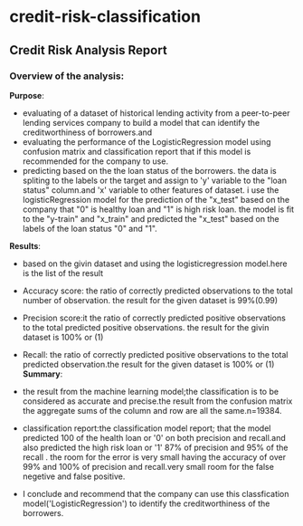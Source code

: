 # credit-risk-classification

## Credit Risk Analysis Report

### Overview of the analysis:
**Purpose**:
* evaluating of a dataset of historical lending activity from a peer-to-peer lending services company to build a model that can identify the creditworthiness of borrowers.and
* evaluating the performance of the LogisticRegression model using confusion matrix and classification report that if this model is recommended for the company to use.
* predicting based on the the loan status of the borrowers.
the data is spliting to the labels or the target and assign to 'y' variable to the "loan status" column.and 'x' variable to other features of dataset.
i use the logisticRegression model for the prediction of the "x_test" based on the company that "0" is healthy loan and "1" is high risk loan.
the model is fit to the "y-train" and "x_train" and predicted the "x_test" based on the labels of the loan status "0" and "1".

**Results**: 
* based on the givin dataset and using the logisticregression model.here is the list of the result
* Accuracy score: the ratio of correctly predicted observations to the total number of observation. the result for the given dataset is 99%(0.99)
* Precision score:it the ratio of correctly predicted positive observations to the total predicted positive observations. the result for the givin dataset is 100% or (1)
*  Recall: the ratio of correctly predicted positive observations to the total predicted observation.the result for the given dataset is 100% or (1)
**Summary**:
 * the result from the machine learning model;the classification is to be considered as accurate and precise.the result from the confusion matrix the aggregate sums of the column and row are all the same.n=19384.
* classification report:the classification model report; that the model predicted 100 of the health loan or '0' on both precision and recall.and also predicted the high risk loan or '1' 87% of precision and 95% of the recall .
  the room for the error is very small having the accuracy of over 99% and 100% of precision and  recall.very small room for the false negetive and false positive.
 
* I conclude and recommend that the company can use this classfication model('LogisticRegression') to identify the creditworthiness of the borrowers.

